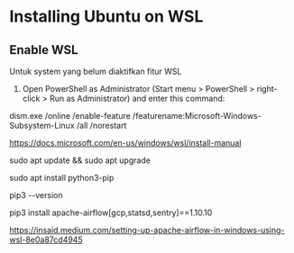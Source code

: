 # Installing Ubuntu on WSL

## Enable WSL

Untuk system yang belum diaktifkan fitur WSL
1. Open PowerShell as Administrator (Start menu > PowerShell > right-click > Run as Administrator) and enter this command:

dism.exe /online /enable-feature /featurename:Microsoft-Windows-Subsystem-Linux /all /norestart

https://docs.microsoft.com/en-us/windows/wsl/install-manual


sudo apt update && sudo apt upgrade

sudo apt install python3-pip

pip3 --version

pip3 install apache-airflow[gcp,statsd,sentry]==1.10.10


https://insaid.medium.com/setting-up-apache-airflow-in-windows-using-wsl-8e0a87cd4945
